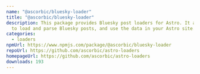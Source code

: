 ```yaml
---
name: "@ascorbic/bluesky-loader"
title: "@ascorbic/bluesky-loader"
description: This package provides Bluesky post loaders for Astro. It allows you
  to load and parse Bluesky posts, and use the data in your Astro site.
categories:
  - loaders
npmUrl: https://www.npmjs.com/package/@ascorbic/bluesky-loader
repoUrl: https://github.com/ascorbic/astro-loaders
homepageUrl: https://github.com/ascorbic/astro-loaders
downloads: 193
---
```

